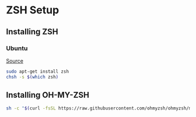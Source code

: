 # ZSH Setup

## Installing ZSH

### Ubuntu

[Source](https://github.com/ohmyzsh/ohmyzsh/wiki/Installing-ZSH)
```sh
sudo apt-get install zsh
chsh -s $(which zsh)
```

## Installing OH-MY-ZSH

```sh
sh -c "$(curl -fsSL https://raw.githubusercontent.com/ohmyzsh/ohmyzsh/master/tools/install.sh)"
```
